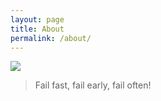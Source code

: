 ```yaml
---
layout: page
title: About
permalink: /about/
---
```


<img src="http://i.imgur.com/YgBa9GK.jpg">
<blockquote>
Fail fast, fail early, fail often!
</blockquote>
